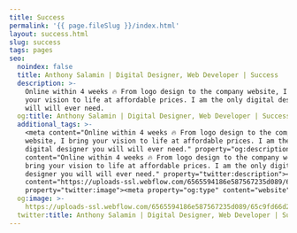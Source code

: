 ```yaml
---
title: Success
permalink: '{{ page.fileSlug }}/index.html'
layout: success.html
slug: success
tags: pages
seo:
  noindex: false
  title: Anthony Salamin | Digital Designer, Web Developer | Success
  description: >-
    Online within 4 weeks 🔥 From logo design to the company website, I bring
    your vision to life at affordable prices. I am the only digital designer you
    will will ever need.
  og:title: Anthony Salamin | Digital Designer, Web Developer | Success
  additional_tags: >-
    <meta content="Online within 4 weeks 🔥 From logo design to the company
    website, I bring your vision to life at affordable prices. I am the only
    digital designer you will will ever need." property="og:description"><meta
    content="Online within 4 weeks 🔥 From logo design to the company website, I
    bring your vision to life at affordable prices. I am the only digital
    designer you will will ever need." property="twitter:description"><meta
    content="https://uploads-ssl.webflow.com/6565594186e587567235d089/65c9fd66d2e95d7d83b0cbd3_opengraph%20en.jpg"
    property="twitter:image"><meta property="og:type" content="website">
  og:image: >-
    https://uploads-ssl.webflow.com/6565594186e587567235d089/65c9fd66d2e95d7d83b0cbd3_opengraph%20en.jpg
  twitter:title: Anthony Salamin | Digital Designer, Web Developer | Success
---
```



